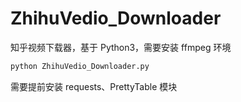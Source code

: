 # ZhihuVedio_Downloader

知乎视频下载器，基于 Python3，需要安装 ffmpeg 环境

```bash
python ZhihuVedio_Downloader.py
```

需要提前安装 requests、PrettyTable 模块